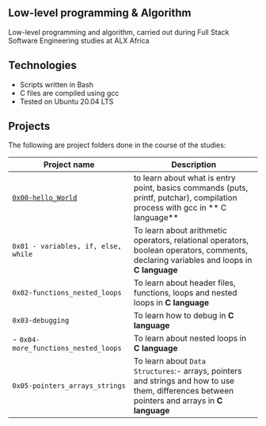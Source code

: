 Low-level programming & Algorithm
  ------------------------------ 

Low-level programming and algorithm, carried out during Full Stack Software Engineering studies at ALX Africa

Technologies
 ------------------------------

- Scripts written in Bash
- C files are compiled using gcc
- Tested on Ubuntu 20.04 LTS

Projects
 ---------------------------------
The following are project folders done in the course of the studies:

| Project name | Description |
| --- | --- |
| [`0x00-hello_World`](https://github.com/elishakuje/alx-low_level_programming/tree/main/0x00-hello_world) | to learn about what is entry point, basics commands (puts, printf, putchar), compilation process with gcc in ** C language** |
| `0x01 - variables, if, else, while` | To learn about arithmetic operators, relational operators, boolean operators, comments, declaring variables and loops in **C language** |
| `0x02-functions_nested_loops` | To learn about header files, functions, loops and nested loops in **C language** |
| `0x03-debugging` | To learn how to debug in **C language** |
- `0x04-more_functions_nested_loops` | To learn about nested loops in **C language** |
| `0x05-pointers_arrays_strings` | To learn about `Data Structures`:- arrays, pointers and strings and how to use them, differences between pointers and arrays in **C language** |
